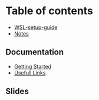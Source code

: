 # Table of contents

* [WSL-setup-guide](README.md)
* [Notes](notes.md)

## Documentation <a id="doc"></a>

* [Getting Started](doc/getting-started.md)
* [Usefull Links](doc/usefull-links.md)

## Slides

